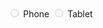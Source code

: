 <label class="au-control-input au-control-input--dark">
  <input class="au-control-input__input" type="radio" name="radio-ex-dark" disabled>
  <span class="au-control-input__text">Phone</span>
</label>
<label class="au-control-input au-control-input--dark">
  <input class="au-control-input__input" type="radio" name="radio-ex-dark" disabled>
  <span class="au-control-input__text">Tablet</span>
</label>
